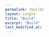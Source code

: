 ```yaml
---
permalink: /build/
layout: single
title: "Build"
excerpt: "Build"
last_modified_at:
---
```


<div id="blocklyArea"></div>
<div id="blocklyDiv" style="position: absolute"></div>

<script src="/assets/google-blockly/blockly_compressed.js"></script>
<script src="/assets/google-blockly/blocks_compressed.js"></script>
<script src="/assets/google-blockly/msg/js/en.js"></script>

<script>
  var blocklyArea = document.getElementById('blocklyArea');
  var blocklyDiv = document.getElementById('blocklyDiv');
  var workspace = Blockly.inject(blocklyDiv,
      {toolbox: document.getElementById('toolbox')});
  var onresize = function(e) {
    // Compute the absolute coordinates and dimensions of blocklyArea.
    var element = blocklyArea;
    var x = 0;
    var y = 0;
    do {
      x += element.offsetLeft;
      y += element.offsetTop;
      element = element.offsetParent;
    } while (element);
    // Position blocklyDiv over blocklyArea.
    blocklyDiv.style.left = x + 'px';
    blocklyDiv.style.top = y + 'px';
    blocklyDiv.style.width = blocklyArea.offsetWidth + 'px';
    blocklyDiv.style.height = blocklyArea.offsetHeight + 'px';
    Blockly.svgResize(workspace);
  };
  window.addEventListener('resize', onresize, false);
  onresize();
  Blockly.svgResize(workspace);
</script>
